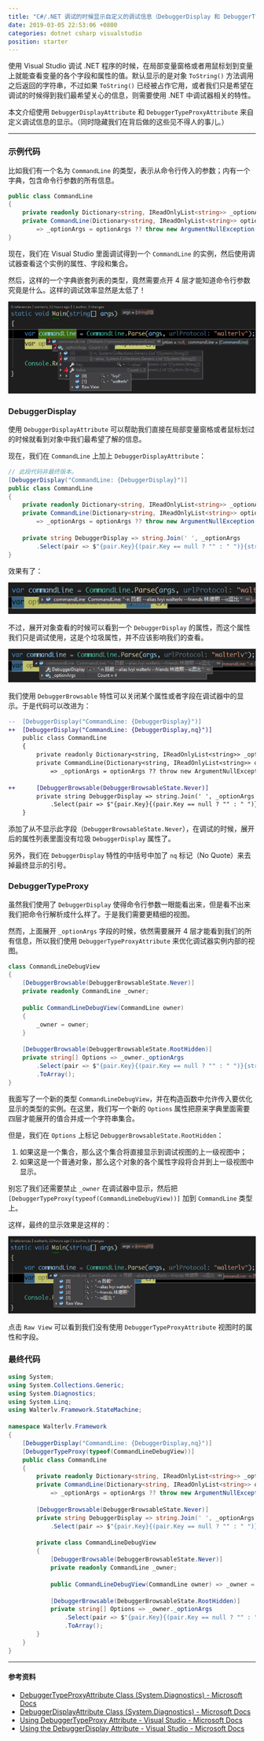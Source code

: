 ```yaml
---
title: "C#/.NET 调试的时候显示自定义的调试信息（DebuggerDisplay 和 DebuggerTypeProxy）"
date: 2019-03-05 22:53:06 +0800
categories: dotnet csharp visualstudio
position: starter
---
```


使用 Visual Studio 调试 .NET 程序的时候，在局部变量窗格或者用鼠标划到变量上就能查看变量的各个字段和属性的值。默认显示的是对象 `ToString()` 方法调用之后返回的字符串，不过如果 `ToString()` 已经被占作它用，或者我们只是希望在调试的时候得到我们最希望关心的信息，则需要使用 .NET 中调试器相关的特性。

本文介绍使用 `DebuggerDisplayAttribute` 和 `DebuggerTypeProxyAttribute` 来自定义调试信息的显示。（同时隐藏我们在背后做的这些见不得人的事儿。）

---

<div id="toc"></div>

### 示例代码

比如我们有一个名为 `CommandLine` 的类型，表示从命令行传入的参数；内有一个字典，包含命令行参数的所有信息。

```csharp
public class CommandLine
{
    private readonly Dictionary<string, IReadOnlyList<string>> _optionArgs;
    private CommandLine(Dictionary<string, IReadOnlyList<string>> optionArgs)
        => _optionArgs = optionArgs ?? throw new ArgumentNullException(nameof(optionArgs));
}
```

现在，我们在 Visual Studio 里面调试得到一个 `CommandLine` 的实例，然后使用调试器查看这个实例的属性、字段和集合。

然后，这样的一个字典嵌套列表的类型，竟然需要点开 4 层才能知道命令行参数究竟是什么。这样的调试效率显然是太低了！

![原生的调试显示](/static/posts/2019-03-05-22-30-28.png)

### DebuggerDisplay

使用 `DebuggerDisplayAttribute` 可以帮助我们直接在局部变量窗格或者鼠标划过的时候就看到对象中我们最希望了解的信息。

现在，我们在 `CommandLine` 上加上 `DebuggerDisplayAttribute`：

```csharp
// 此段代码非最终版本。
[DebuggerDisplay("CommandLine: {DebuggerDisplay}")]
public class CommandLine
{
    private readonly Dictionary<string, IReadOnlyList<string>> _optionArgs;
    private CommandLine(Dictionary<string, IReadOnlyList<string>> optionArgs)
        => _optionArgs = optionArgs ?? throw new ArgumentNullException(nameof(optionArgs));

    private string DebuggerDisplay => string.Join(' ', _optionArgs
        .Select(pair => $"{pair.Key}{(pair.Key == null ? "" : " ")}{string.Join(' ', pair.Value)}"));
}
```

效果有了：

![使用 DebuggerDisplay](/static/posts/2019-03-05-22-36-42.png)

不过，展开对象查看的时候可以看到一个 `DebuggerDisplay` 的属性，而这个属性我们只是调试使用，这是个垃圾属性，并不应该影响我们的查看。

![里面有一个 DebuggerDisplay 垃圾属性](/static/posts/2019-03-05-22-39-20.png)

我们使用 `DebuggerBrowsable` 特性可以关闭某个属性或者字段在调试器中的显示。于是代码可以改进为：

```diff
--  [DebuggerDisplay("CommandLine: {DebuggerDisplay}")]
++  [DebuggerDisplay("CommandLine: {DebuggerDisplay,nq}")]
    public class CommandLine
    {
        private readonly Dictionary<string, IReadOnlyList<string>> _optionArgs;
        private CommandLine(Dictionary<string, IReadOnlyList<string>> optionArgs)
            => _optionArgs = optionArgs ?? throw new ArgumentNullException(nameof(optionArgs));
    
++      [DebuggerBrowsable(DebuggerBrowsableState.Never)]
        private string DebuggerDisplay => string.Join(' ', _optionArgs
            .Select(pair => $"{pair.Key}{(pair.Key == null ? "" : " ")}{string.Join(' ', pair.Value)}"));
    }
```

添加了从不显示此字段（`DebuggerBrowsableState.Never`），在调试的时候，展开后的属性列表里面没有垃圾 `DebuggerDisplay` 属性了。

另外，我们在 `DebuggerDisplay` 特性的中括号中加了 `nq` 标记（No Quote）来去掉最终显示的引号。

### DebuggerTypeProxy

虽然我们使用了 `DebuggerDisplay` 使得命令行参数一眼能看出来，但是看不出来我们把命令行解析成什么样了。于是我们需要更精细的视图。

然而，上面展开 `_optionArgs` 字段的时候，依然需要展开 4 层才能看到我们的所有信息，所以我们使用 `DebuggerTypeProxyAttribute` 来优化调试器实例内部的视图。

```csharp
class CommandLineDebugView
{
    [DebuggerBrowsable(DebuggerBrowsableState.Never)]
    private readonly CommandLine _owner;

    public CommandLineDebugView(CommandLine owner)
    {
        _owner = owner;
    }

    [DebuggerBrowsable(DebuggerBrowsableState.RootHidden)]
    private string[] Options => _owner._optionArgs
        .Select(pair => $"{pair.Key}{(pair.Key == null ? "" : " ")}{string.Join(' ', pair.Value)}")
        .ToArray();
}
```

我面写了一个新的类型 `CommandLineDebugView`，并在构造函数中允许传入要优化显示的类型的实例。在这里，我们写一个新的 `Options` 属性把原来字典里面需要四层才能展开的值合并成一个字符串集合。

但是，我们在 `Options` 上标记 `DebuggerBrowsableState.RootHidden`：

1. 如果这是一个集合，那么这个集合将直接显示到调试视图的上一级视图中；
1. 如果这是一个普通对象，那么这个对象的各个属性字段将合并到上一级视图中显示。

别忘了我们还需要禁止 `_owner` 在调试器中显示，然后把 `[DebuggerTypeProxy(typeof(CommandLineDebugView))]` 加到 `CommandLine` 类型上。

这样，最终的显示效果是这样的：

![使用 DebuggerTypeProxy](/static/posts/2019-03-05-22-51-26.png)

点击 `Raw View` 可以看到我们没有使用 `DebuggerTypeProxyAttribute` 视图时的属性和字段。

### 最终代码

```csharp
using System;
using System.Collections.Generic;
using System.Diagnostics;
using System.Linq;
using Walterlv.Framework.StateMachine;

namespace Walterlv.Framework
{
    [DebuggerDisplay("CommandLine: {DebuggerDisplay,nq}")]
    [DebuggerTypeProxy(typeof(CommandLineDebugView))]
    public class CommandLine
    {
        private readonly Dictionary<string, IReadOnlyList<string>> _optionArgs;
        private CommandLine(Dictionary<string, IReadOnlyList<string>> optionArgs)
            => _optionArgs = optionArgs ?? throw new ArgumentNullException(nameof(optionArgs));

        [DebuggerBrowsable(DebuggerBrowsableState.Never)]
        private string DebuggerDisplay => string.Join(' ', _optionArgs
            .Select(pair => $"{pair.Key}{(pair.Key == null ? "" : " ")}{string.Join(' ', pair.Value)}"));

        private class CommandLineDebugView
        {
            [DebuggerBrowsable(DebuggerBrowsableState.Never)]
            private readonly CommandLine _owner;

            public CommandLineDebugView(CommandLine owner) => _owner = owner;

            [DebuggerBrowsable(DebuggerBrowsableState.RootHidden)]
            private string[] Options => _owner._optionArgs
                .Select(pair => $"{pair.Key}{(pair.Key == null ? "" : " ")}{string.Join(' ', pair.Value)}")
                .ToArray();
        }
    }
}
```

---

#### 参考资料

- [DebuggerTypeProxyAttribute Class (System.Diagnostics) - Microsoft Docs](https://docs.microsoft.com/en-us/dotnet/api/system.diagnostics.debuggertypeproxyattribute)
- [DebuggerDisplayAttribute Class (System.Diagnostics) - Microsoft Docs](https://docs.microsoft.com/en-us/dotnet/api/system.diagnostics.debuggerdisplayattribute)
- [Using DebuggerTypeProxy Attribute - Visual Studio - Microsoft Docs](https://docs.microsoft.com/en-us/visualstudio/debugger/using-debuggertypeproxy-attribute)
- [Using the DebuggerDisplay Attribute - Visual Studio - Microsoft Docs](https://docs.microsoft.com/en-us/visualstudio/debugger/using-the-debuggerdisplay-attribute)
